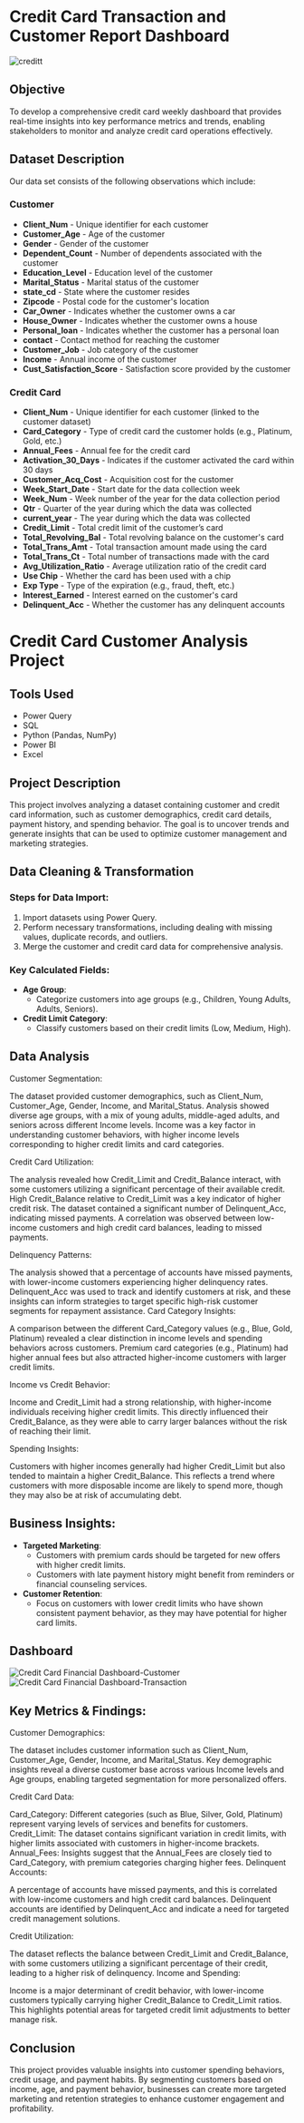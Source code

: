 # Credit Card Transaction and Customer Report Dashboard
![creditt](https://github.com/user-attachments/assets/1ea95872-520f-4f2c-b8e5-0e0c6ffe881d)




## Objective
To develop a comprehensive credit card weekly dashboard that provides real-time insights into key performance metrics and trends, enabling stakeholders to monitor and analyze credit card operations effectively.

## Dataset Description
Our data set consists of the following observations which include:

### Customer
- **Client_Num** - Unique identifier for each customer
- **Customer_Age** - Age of the customer
- **Gender** - Gender of the customer
- **Dependent_Count** - Number of dependents associated with the customer
- **Education_Level** - Education level of the customer
- **Marital_Status** - Marital status of the customer
- **state_cd** - State where the customer resides
- **Zipcode** - Postal code for the customer's location
- **Car_Owner** - Indicates whether the customer owns a car
- **House_Owner** - Indicates whether the customer owns a house
- **Personal_loan** - Indicates whether the customer has a personal loan
- **contact** - Contact method for reaching the customer
- **Customer_Job** - Job category of the customer
- **Income** - Annual income of the customer
- **Cust_Satisfaction_Score** - Satisfaction score provided by the customer

### Credit Card
- **Client_Num** - Unique identifier for each customer (linked to the customer dataset)
- **Card_Category** - Type of credit card the customer holds (e.g., Platinum, Gold, etc.)
- **Annual_Fees** - Annual fee for the credit card
- **Activation_30_Days** - Indicates if the customer activated the card within 30 days
- **Customer_Acq_Cost** - Acquisition cost for the customer
- **Week_Start_Date** - Start date for the data collection week
- **Week_Num** - Week number of the year for the data collection period
- **Qtr** - Quarter of the year during which the data was collected
- **current_year** - The year during which the data was collected
- **Credit_Limit** - Total credit limit of the customer’s card
- **Total_Revolving_Bal** - Total revolving balance on the customer's card
- **Total_Trans_Amt** - Total transaction amount made using the card
- **Total_Trans_Ct** - Total number of transactions made with the card
- **Avg_Utilization_Ratio** - Average utilization ratio of the credit card
- **Use Chip** - Whether the card has been used with a chip
- **Exp Type** - Type of the expiration (e.g., fraud, theft, etc.)
- **Interest_Earned** - Interest earned on the customer's card
- **Delinquent_Acc** - Whether the customer has any delinquent accounts

# Credit Card Customer Analysis Project

## Tools Used
- Power Query
- SQL
- Python (Pandas, NumPy)
- Power BI
- Excel

## Project Description
This project involves analyzing a dataset containing customer and credit card information, such as customer demographics, credit card details, payment history, and spending behavior. The goal is to uncover trends and generate insights that can be used to optimize customer management and marketing strategies.

## Data Cleaning & Transformation
### Steps for Data Import:
1. Import datasets using Power Query.
2. Perform necessary transformations, including dealing with missing values, duplicate records, and outliers.
3. Merge the customer and credit card data for comprehensive analysis.

### Key Calculated Fields:
- **Age Group**:
    - Categorize customers into age groups (e.g., Children, Young Adults, Adults, Seniors).
- **Credit Limit Category**:
    - Classify customers based on their credit limits (Low, Medium, High).

## Data Analysis

Customer Segmentation:

The dataset provided customer demographics, such as Client_Num, Customer_Age, Gender, Income, and Marital_Status. Analysis showed diverse age groups, with a mix of young adults, middle-aged adults, and seniors across different Income levels.
Income was a key factor in understanding customer behaviors, with higher income levels corresponding to higher credit limits and card categories.

Credit Card Utilization:

The analysis revealed how Credit_Limit and Credit_Balance interact, with some customers utilizing a significant percentage of their available credit. High Credit_Balance relative to Credit_Limit was a key indicator of higher credit risk.
The dataset contained a significant number of Delinquent_Acc, indicating missed payments. A correlation was observed between low-income customers and high credit card balances, leading to missed payments.

Delinquency Patterns:

The analysis showed that a percentage of accounts have missed payments, with lower-income customers experiencing higher delinquency rates.
Delinquent_Acc was used to track and identify customers at risk, and these insights can inform strategies to target specific high-risk customer segments for repayment assistance.
Card Category Insights:

A comparison between the different Card_Category values (e.g., Blue, Gold, Platinum) revealed a clear distinction in income levels and spending behaviors across customers. Premium card categories (e.g., Platinum) had higher annual fees but also attracted higher-income customers with larger credit limits.

Income vs Credit Behavior:

Income and Credit_Limit had a strong relationship, with higher-income individuals receiving higher credit limits. This directly influenced their Credit_Balance, as they were able to carry larger balances without the risk of reaching their limit.

Spending Insights:

Customers with higher incomes generally had higher Credit_Limit but also tended to maintain a higher Credit_Balance. This reflects a trend where customers with more disposable income are likely to spend more, though they may also be at risk of accumulating debt.


## Business Insights:
- **Targeted Marketing**:
    - Customers with premium cards should be targeted for new offers with higher credit limits.
    - Customers with late payment history might benefit from reminders or financial counseling services.
- **Customer Retention**:
    - Focus on customers with lower credit limits who have shown consistent payment behavior, as they may have potential for higher card limits.

## Dashboard
![Credit Card Financial Dashboard-Customer](https://github.com/user-attachments/assets/19a359fd-5d9b-49fa-9613-9a7a0cacb7c1)
![Credit Card Financial Dashboard-Transaction](https://github.com/user-attachments/assets/ce072551-474c-4f94-a397-1264370c35fd)


## Key Metrics & Findings:
Customer Demographics:

The dataset includes customer information such as Client_Num, Customer_Age, Gender, Income, and Marital_Status.
Key demographic insights reveal a diverse customer base across various Income levels and Age groups, enabling targeted segmentation for more personalized offers.

Credit Card Data:

Card_Category: Different categories (such as Blue, Silver, Gold, Platinum) represent varying levels of services and benefits for customers.
Credit_Limit: The dataset contains significant variation in credit limits, with higher limits associated with customers in higher-income brackets.
Annual_Fees: Insights suggest that the Annual_Fees are closely tied to Card_Category, with premium categories charging higher fees.
Delinquent Accounts:

A percentage of accounts have missed payments, and this is correlated with low-income customers and high credit card balances.
Delinquent accounts are identified by Delinquent_Acc and indicate a need for targeted credit management solutions.

Credit Utilization:

The dataset reflects the balance between Credit_Limit and Credit_Balance, with some customers utilizing a significant percentage of their credit, leading to a higher risk of delinquency.
Income and Spending:

Income is a major determinant of credit behavior, with lower-income customers typically carrying higher Credit_Balance to Credit_Limit ratios.
This highlights potential areas for targeted credit limit adjustments to better manage risk.

## Conclusion
This project provides valuable insights into customer spending behaviors, credit usage, and payment habits. By segmenting customers based on income, age, and payment behavior, businesses can create more targeted marketing and retention strategies to enhance customer engagement and profitability.
		

